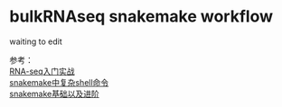 bulkRNAseq snakemake workflow
================

waiting to edit

参考：  
[RNA-seq入门实战](https://cloud.tencent.com/developer/article/2032040?areaSource=&traceId=)  
[snakemake中复杂shell命令](https://carpentries.org/community-lessons/)  
[snakemake基础以及进阶](https://felicia-yjzhang.gitbooks.io/bioinfo-training/content/snakemakeshi-yong.html)

